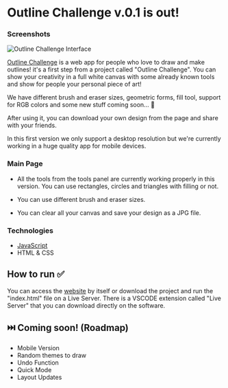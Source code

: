 # Outline Challenge v.0.1 is out!

### Screenshots

![Outline Challenge Interface](https://github.com/ocaiorod/outline-challenge/tree/main/screenshot)

[Outline Challenge](https://outlinechallenge.netlify.app/) is a web app for people who love to draw and make outlines! it's a first step from a project called "Outline Challenge". You can show your creativity in a full white canvas with some already known tools and show for people your personal piece of art!

We have different brush and eraser sizes, geometric forms, fill tool, support for RGB colors and some new stuff coming soon... 👀

After using it, you can download your own design from the page and share with your friends.

In this first version we only support a desktop resolution but we're currently working in a huge quality app for mobile devices.

### Main Page

* All the tools from the tools panel are currently working properly in this version. You can use rectangles, circles and triangles with filling or not. 

* You can use different brush and eraser sizes.

* You can clear all your canvas and save your design as a JPG file. 

### Technologies

* [JavaScript](https://developer.mozilla.org/pt-BR/docs/Web/JavaScript)
* HTML & CSS

## How to run ✅

You can access the [website](https://outlinechallenge.netlify.app/) by itself or download the project and run the "index.html" file on a Live Server. There is a VSCODE extension called "Live Server" that you can download directly on the software.

## ⏭️ Coming soon! (Roadmap)

* Mobile Version
* Random themes to draw
* Undo Function
* Quick Mode
* Layout Updates
